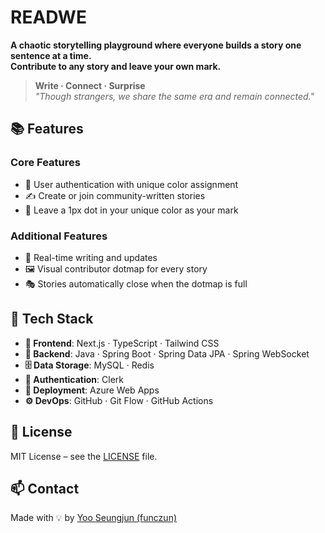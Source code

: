 # READWE

**A chaotic storytelling playground where everyone builds a story one sentence at a time.**  
**Contribute to any story and leave your own mark.**

> **Write · Connect · Surprise**  
> _"Though strangers, we share the same era and remain connected."_

## 📚 Features

### Core Features

- 🔐 User authentication with unique color assignment
- ✍️ Create or join community-written stories
- 🎨 Leave a 1px dot in your unique color as your mark

### Additional Features

- 📡 Real-time writing and updates
- 🖼️ Visual contributor dotmap for every story
- 🎭 Stories automatically close when the dotmap is full

## 🧩 Tech Stack

- **🔷 Frontend**: Next.js · TypeScript · Tailwind CSS
- **🔶 Backend**: Java · Spring Boot · Spring Data JPA · Spring WebSocket
- **🗄️ Data Storage**: MySQL · Redis
- **🔐 Authentication**: Clerk
- **🚀 Deployment**: Azure Web Apps
- **⚙️ DevOps**: GitHub · Git Flow · GitHub Actions

## 📄 License

MIT License – see the [LICENSE](./LICENSE) file.

## 📫 Contact

Made with 💡 by [Yoo Seungjun (funczun)](https://github.com/funczun)
